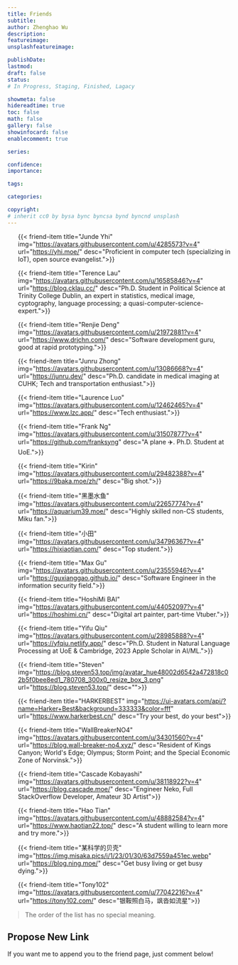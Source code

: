 ```yaml
---
title: Friends
subtitle: 
author: Zhenghao Wu
description: 
featureimage: 
unsplashfeatureimage: 

publishDate: 
lastmod: 
draft: false
status: 
# In Progress, Staging, Finished, Lagacy

showmeta: false
hidereadtime: true
toc: false
math: false
gallery: false
showinfocard: false
enablecomment: true

series: 

confidence: 
importance: 

tags:

categories:

copyright: 
# inherit cc0 by bysa bync byncsa bynd byncnd unsplash
---
```


<!-- - [Junde Yhi](https://yhi.moe): Proficient in computer tech (specializing in IoT), open source evangelist. -->
<!-- - [Terence Lau](https://www.cklau.cc/): Ph.D. Student in Political Science at Trinity College Dublin, an expert in statistics, medical image, cyptography, language processing; a quasi-computer-science-expert. -->
<!-- - [Renjie Deng](https://www.drjchn.com/): Software development guru, good at rapid prototyping. -->
<!-- - [Junru Zhong](https://junru.dev/): Ph.D. candidate in medical imaging at CUHK; Tech and transportation enthusiast. -->
<!-- - [Laurence Luo](https://www.lzc.app/): Tech enthusiast. -->
<!-- - [Frank Ng](https://aerofrankie.com/): A plane. -->
<!-- - [KirinBaka](https://9baka.moe/): Big shot. -->
<!-- - [黑墨水鱼](https://aquarium39.moe): Highly skilled non-CS students, Miku fan. -->
<!-- - [小田](https://hixiaotian.com): Top student. -->
<!-- - [Max Gu](https://guxianggao.github.io/): Software Engineer in the information security field. -->
<!-- - [HoshiMi BAI](https://hoshimi.cn/): Digital art painter, part-time Vtuber. -->
<!-- - [Yifu Qiu](https://yfqiu.netlify.app/): Ph.D. Student in Natural Language Processing at UoE & Cambridge, 2023 Apple Scholar in AI/ML. -->
<!-- - [Steven](https://blog.steven53.top) -->
<!-- - [HARKERBEST](https://www.harkerbest.cn) -->
<!-- - [WallBreakerNO4](https://blog.wall-breaker-no4.xyz/): Resident of Kings Canyon; World's Edge; Olympus; Storm Point; and the Special Economic Zone of Norvinsk. -->
<!-- - [Cascade Kobayashi](https://blog.cascade.moe/): Nekomusume Engineer -->
<!-- - [Hao Tian](https://www.haotian22.top/) -->
<!-- - [某科学的贝壳](https://blog.ning.moe): Get busy living or get busy dying. -->

<ul role="list" class="p-0">

{{< friend-item title="Junde Yhi" img="https://avatars.githubusercontent.com/u/4285573?v=4" url="https://yhi.moe/" desc="Proficient in computer tech (specializing in IoT), open source evangelist.">}}

{{< friend-item title="Terence Lau" img="https://avatars.githubusercontent.com/u/16585846?v=4" url="https://blog.cklau.cc/" desc="Ph.D. Student in Political Science at Trinity College Dublin, an expert in statistics, medical image, cyptography, language processing; a quasi-computer-science-expert.">}}

{{< friend-item title="Renjie Deng" img="https://avatars.githubusercontent.com/u/21972881?v=4" url="https://www.drjchn.com/" desc="Software development guru, good at rapid prototyping.">}}

{{< friend-item title="Junru Zhong" img="https://avatars.githubusercontent.com/u/13086668?v=4" url="https://junru.dev/" desc="Ph.D. candidate in medical imaging at CUHK; Tech and transportation enthusiast.">}}

{{< friend-item title="Laurence Luo" img="https://avatars.githubusercontent.com/u/12462465?v=4" url="https://www.lzc.app/" desc="Tech enthusiast.">}}

{{< friend-item title="Frank Ng" img="https://avatars.githubusercontent.com/u/31507877?v=4" url="https://github.com/franksyng" desc="A plane ✈️. Ph.D. Student at UoE.">}}

{{< friend-item title="Kirin" img="https://avatars.githubusercontent.com/u/29482388?v=4" url="https://9baka.moe/zh/" desc="Big shot.">}}

{{< friend-item title="黑墨水鱼" img="https://avatars.githubusercontent.com/u/22657774?v=4" url="https://aquarium39.moe/" desc="Highly skilled non-CS students, Miku fan.">}}

{{< friend-item title="小田" img="https://avatars.githubusercontent.com/u/34796367?v=4" url="https://hixiaotian.com/" desc="Top student.">}}

{{< friend-item title="Max Gu" img="https://avatars.githubusercontent.com/u/23555946?v=4" url="https://guxianggao.github.io/" desc="Software Engineer in the information security field.">}}

{{< friend-item title="HoshiMi BAI" img="https://avatars.githubusercontent.com/u/44052097?v=4" url="https://hoshimi.cn/" desc="Digital art painter, part-time Vtuber.">}}

{{< friend-item title="Yifu Qiu" img="https://avatars.githubusercontent.com/u/28985888?v=4" url="https://yfqiu.netlify.app/" desc="Ph.D. Student in Natural Language Processing at UoE & Cambridge, 2023 Apple Scholar in AI/ML.">}}

{{< friend-item title="Steven" img="https://blog.steven53.top/img/avatar_hue48002d6542a472818c02b5f0bee8ed1_780708_300x0_resize_box_3.png" url="https://blog.steven53.top/" desc="">}}

{{< friend-item title="HARKERBEST" img="https://ui-avatars.com/api/?name=Harker+Best&background=333333&color=fff" url="https://www.harkerbest.cn/" desc="Try your best, do your best">}}

{{< friend-item title="WallBreakerNO4" img="https://avatars.githubusercontent.com/u/34301560?v=4" url="https://blog.wall-breaker-no4.xyz/" desc="Resident of Kings Canyon; World's Edge; Olympus; Storm Point; and the Special Economic Zone of Norvinsk.">}}

{{< friend-item title="Cascade Kobayashi" img="https://avatars.githubusercontent.com/u/38118922?v=4" url="https://blog.cascade.moe/" desc="Engineer Neko, Full StackOverflow Developer, Amateur 3D Artist">}}

{{< friend-item title="Hao Tian" img="https://avatars.githubusercontent.com/u/48882584?v=4" url="https://www.haotian22.top/" desc="A student willing to learn more and try more.">}}

{{< friend-item title="某科学的贝壳" img="https://img.misaka.pics/i/1/23/01/30/63d7559a451ec.webp" url="https://blog.ning.moe/" desc="Get busy living or get busy dying.">}}

{{< friend-item title="Tony102" img="https://avatars.githubusercontent.com/u/77042216?v=4" url="https://tony102.com/" desc="银鞍照白马，飒沓如流星">}}
</ul>

> The order of the list has no special meaning.

## Propose New Link

If you want me to append you to the friend page, just comment below!
